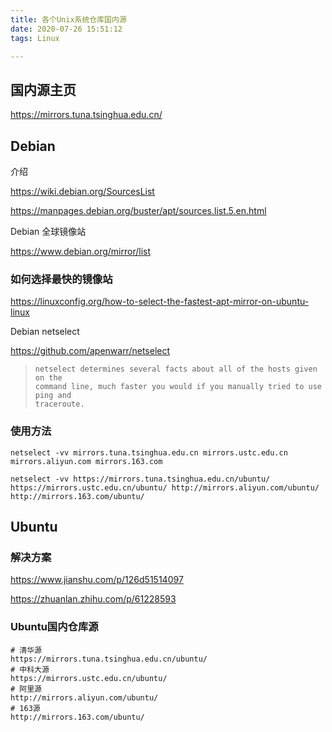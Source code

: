 ```yaml
---
title: 各个Unix系统仓库国内源
date: 2020-07-26 15:51:12
tags: Linux

---
```


## 国内源主页

https://mirrors.tuna.tsinghua.edu.cn/

## Debian

介绍

https://wiki.debian.org/SourcesList

https://manpages.debian.org/buster/apt/sources.list.5.en.html

Debian 全球镜像站

https://www.debian.org/mirror/list

### 如何选择最快的镜像站

https://linuxconfig.org/how-to-select-the-fastest-apt-mirror-on-ubuntu-linux

Debian netselect

https://github.com/apenwarr/netselect

> ```
> netselect determines several facts about all of the hosts given on the
> command line, much faster you would if you manually tried to use ping and
> traceroute. 
> ```

### 使用方法

```shell
netselect -vv mirrors.tuna.tsinghua.edu.cn mirrors.ustc.edu.cn mirrors.aliyun.com mirrors.163.com
```

```shell
netselect -vv https://mirrors.tuna.tsinghua.edu.cn/ubuntu/ https://mirrors.ustc.edu.cn/ubuntu/ http://mirrors.aliyun.com/ubuntu/ http://mirrors.163.com/ubuntu/
```



## Ubuntu

### 解决方案

https://www.jianshu.com/p/126d51514097

https://zhuanlan.zhihu.com/p/61228593

### Ubuntu国内仓库源

```
# 清华源
https://mirrors.tuna.tsinghua.edu.cn/ubuntu/
# 中科大源
https://mirrors.ustc.edu.cn/ubuntu/
# 阿里源
http://mirrors.aliyun.com/ubuntu/
# 163源
http://mirrors.163.com/ubuntu/
```

